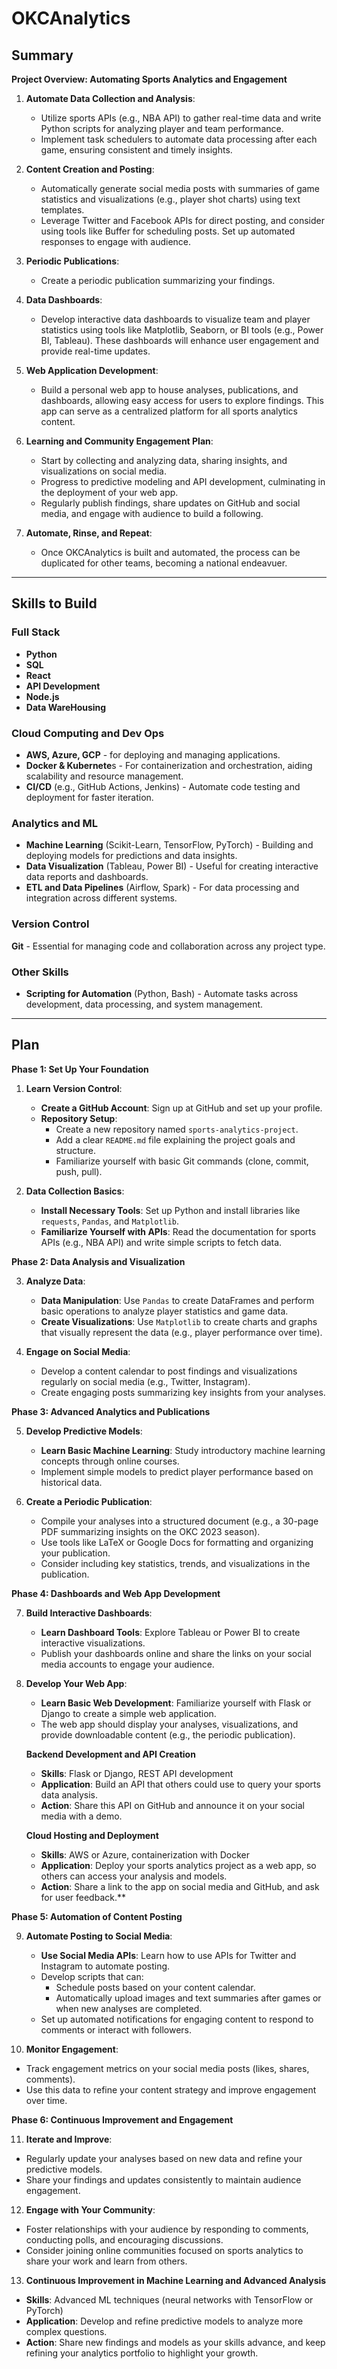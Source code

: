 # OKCAnalytics

## Summary

**Project Overview: Automating Sports Analytics and Engagement**

1. **Automate Data Collection and Analysis**:
   - Utilize sports APIs (e.g., NBA API) to gather real-time data and write Python scripts for analyzing player and team performance.
   - Implement task schedulers to automate data processing after each game, ensuring consistent and timely insights.

2. **Content Creation and Posting**:
   - Automatically generate social media posts with summaries of game statistics and visualizations (e.g., player shot charts) using text templates.
   - Leverage Twitter and Facebook APIs for direct posting, and consider using tools like Buffer for scheduling posts. Set up automated responses to engage with audience.

3. **Periodic Publications**:
   - Create a periodic publication summarizing your findings.

4. **Data Dashboards**:
   - Develop interactive data dashboards to visualize team and player statistics using tools like Matplotlib, Seaborn, or BI tools (e.g., Power BI, Tableau). These dashboards will enhance user engagement and provide real-time updates.

5. **Web Application Development**:
   - Build a personal web app to house analyses, publications, and dashboards, allowing easy access for users to explore findings. This app can serve as a centralized platform for all sports analytics content.

6. **Learning and Community Engagement Plan**:
   - Start by collecting and analyzing data, sharing insights, and visualizations on social media.
   - Progress to predictive modeling and API development, culminating in the deployment of your web app.
   - Regularly publish findings, share updates on GitHub and social media, and engage with audience to build a following.

6. **Automate, Rinse, and Repeat**:
   - Once OKCAnalytics is built and automated, the process can be duplicated for other teams, becoming a national endeavuer.
--- 

## Skills to Build
### Full Stack
- **Python**
- **SQL**
- **React**
- **API Development**
- **Node.js**
- **Data WareHousing**

### Cloud Computing and Dev Ops
- **AWS, Azure, GCP** -  for deploying and managing applications.
- **Docker & Kubernete**s - For containerization and orchestration, aiding scalability and resource management.
- **CI/CD** (e.g., GitHub Actions, Jenkins) - Automate code testing and deployment for faster iteration.

### Analytics and ML
- **Machine Learning** (Scikit-Learn, TensorFlow, PyTorch) - Building and deploying models for predictions and data insights.
- **Data Visualization** (Tableau, Power BI) - Useful for creating interactive data reports and dashboards.
- **ETL and Data Pipelines** (Airflow, Spark) - For data processing and integration across different systems.
  
### Version Control
**Git** - Essential for managing code and collaboration across any project type.

### Other Skills
- **Scripting for Automation** (Python, Bash) - Automate tasks across development, data processing, and system management.
---

## Plan

**Phase 1: Set Up Your Foundation**

1. **Learn Version Control**:
   - **Create a GitHub Account**: Sign up at GitHub and set up your profile.
   - **Repository Setup**: 
     - Create a new repository named `sports-analytics-project`.
     - Add a clear `README.md` file explaining the project goals and structure.
     - Familiarize yourself with basic Git commands (clone, commit, push, pull).

2. **Data Collection Basics**:
   - **Install Necessary Tools**: Set up Python and install libraries like `requests`, `Pandas`, and `Matplotlib`.
   - **Familiarize Yourself with APIs**: Read the documentation for sports APIs (e.g., NBA API) and write simple scripts to fetch data.

**Phase 2: Data Analysis and Visualization**

3. **Analyze Data**:
   - **Data Manipulation**: Use `Pandas` to create DataFrames and perform basic operations to analyze player statistics and game data.
   - **Create Visualizations**: Use `Matplotlib` to create charts and graphs that visually represent the data (e.g., player performance over time).

4. **Engage on Social Media**:
   - Develop a content calendar to post findings and visualizations regularly on social media (e.g., Twitter, Instagram).
   - Create engaging posts summarizing key insights from your analyses.

**Phase 3: Advanced Analytics and Publications**

5. **Develop Predictive Models**:
   - **Learn Basic Machine Learning**: Study introductory machine learning concepts through online courses.
   - Implement simple models to predict player performance based on historical data.

6. **Create a Periodic Publication**:
   - Compile your analyses into a structured document (e.g., a 30-page PDF summarizing insights on the OKC 2023 season).
   - Use tools like LaTeX or Google Docs for formatting and organizing your publication.
   - Consider including key statistics, trends, and visualizations in the publication.

**Phase 4: Dashboards and Web App Development**

7. **Build Interactive Dashboards**:
   - **Learn Dashboard Tools**: Explore Tableau or Power BI to create interactive visualizations.
   - Publish your dashboards online and share the links on your social media accounts to engage your audience.

8. **Develop Your Web App**:
   - **Learn Basic Web Development**: Familiarize yourself with Flask or Django to create a simple web application.
   - The web app should display your analyses, visualizations, and provide downloadable content (e.g., the periodic publication).
  
   **Backend Development and API Creation**
   - **Skills**: Flask or Django, REST API development
   - **Application**: Build an API that others could use to query your sports data analysis.
   - **Action**: Share this API on GitHub and announce it on your social media with a demo.

   **Cloud Hosting and Deployment**
   - **Skills**: AWS or Azure, containerization with Docker
   - **Application**: Deploy your sports analytics project as a web app, so others can access your analysis and models.
   - **Action**: Share a link to the app on social media and GitHub, and ask for user feedback.**

**Phase 5: Automation of Content Posting**

9. **Automate Posting to Social Media**:
   - **Use Social Media APIs**: Learn how to use APIs for Twitter and Instagram to automate posting.
   - Develop scripts that can:
     - Schedule posts based on your content calendar.
     - Automatically upload images and text summaries after games or when new analyses are completed.
   - Set up automated notifications for engaging content to respond to comments or interact with followers.

10. **Monitor Engagement**:
   - Track engagement metrics on your social media posts (likes, shares, comments).
   - Use this data to refine your content strategy and improve engagement over time.

**Phase 6: Continuous Improvement and Engagement**

11. **Iterate and Improve**:
   - Regularly update your analyses based on new data and refine your predictive models.
   - Share your findings and updates consistently to maintain audience engagement.

12. **Engage with Your Community**:
   - Foster relationships with your audience by responding to comments, conducting polls, and encouraging discussions.
   - Consider joining online communities focused on sports analytics to share your work and learn from others.

13. **Continuous Improvement in Machine Learning and Advanced Analysis**
   - **Skills**: Advanced ML techniques (neural networks with TensorFlow or PyTorch)
   - **Application**: Develop and refine predictive models to analyze more complex questions.
   - **Action**: Share new findings and models as your skills advance, and keep refining your analytics portfolio to highlight your growth.
